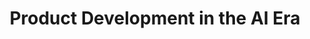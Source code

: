---
title: "Product Development in the AI Era"
slug: "product-development-in-ai-era"
draft: false
event_date: "2024-10-25T12:00:00-05:00"
image: "img/resources/webinars/2024-10-25-product-development-in-ai-era.png"
name: "Product Development in the AI Era"
description: "Video coming soon!"
events: ['Webinar']
registration_link: https://rtnl.link/IgJbclLEsfo
call_to_action: "Register Now"
video_link: 
categories: ['Video']
presenters: ['Edwin Schmierer']
topics: ['AI', 'Product Development']
aliases: /resources/product-development-in-ai-era
---